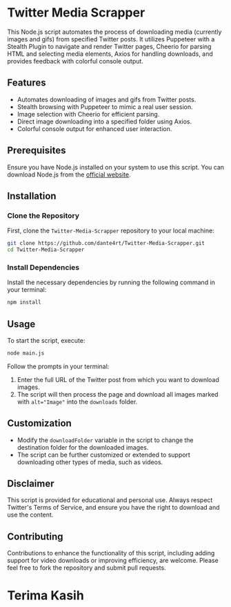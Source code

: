 # Twitter Media Scrapper

This Node.js script automates the process of downloading media (currently images and gifs) from specified Twitter posts. It utilizes Puppeteer with a Stealth Plugin to navigate and render Twitter pages, Cheerio for parsing HTML and selecting media elements, Axios for handling downloads, and provides feedback with colorful console output.

## Features

- Automates downloading of images and gifs from Twitter posts.
- Stealth browsing with Puppeteer to mimic a real user session.
- Image selection with Cheerio for efficient parsing.
- Direct image downloading into a specified folder using Axios.
- Colorful console output for enhanced user interaction.

## Prerequisites

Ensure you have Node.js installed on your system to use this script. You can download Node.js from the [official website](https://nodejs.org/).

## Installation

### Clone the Repository

First, clone the `Twitter-Media-Scrapper` repository to your local machine:

```sh
git clone https://github.com/dante4rt/Twitter-Media-Scrapper.git
cd Twitter-Media-Scrapper
```

### Install Dependencies

Install the necessary dependencies by running the following command in your terminal:

```sh
npm install
```

## Usage

To start the script, execute:

```sh
node main.js
```

Follow the prompts in your terminal:

1. Enter the full URL of the Twitter post from which you want to download images.
2. The script will then process the page and download all images marked with `alt="Image"` into the `downloads` folder.

## Customization

- Modify the `downloadFolder` variable in the script to change the destination folder for the downloaded images.
- The script can be further customized or extended to support downloading other types of media, such as videos.

## Disclaimer

This script is provided for educational and personal use. Always respect Twitter's Terms of Service, and ensure you have the right to download and use the content.

## Contributing

Contributions to enhance the functionality of this script, including adding support for video downloads or improving efficiency, are welcome. Please feel free to fork the repository and submit pull requests.

# Terima Kasih
